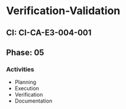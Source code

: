 # Verification-Validation

## CI: CI-CA-E3-004-001
## Phase: 05

### Activities
- Planning
- Execution
- Verification
- Documentation
